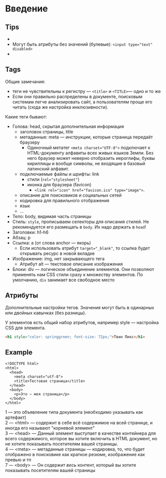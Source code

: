 # Введение

## Tips

*
* Могут быть атрибуты без значений (булевые): `<input type="text" disabled>`
*

## Tags

Общие замечания:

* теги не чувствительны к регистру — `<title>` и `<TITLE>`— одно и то же
* Если они правильно распределены в документе, поисковым системам легче анализировать сайт, а пользователям проще его читать (сюда же настройка инклюзивности).

Какие теги бывают:

* Голова: head, скрытая дополнительная информация
  * заголовок страницы, title
  * метаданные: meta — инструкции, которые страница передаёт браузеру
    * Одиночный метатег `<meta charset="UTF-8">` подключает к HTML-документу алфавиты всех живых языков Земли. Без него браузер может неверно отобразить иероглифы, буквы кириллицы и вообще символы, не входящие в базовый латинский алфавит.
  * подключаемые файлы и шрифты: link
    * стили (`rel="stylesheet"`)
    * иконка для браузера (favicon)
      * `<link rel="icon" href="favicon.ico" type="image">`.
  * описание для поисковиков и социальных сетей
  * кодировка для правильного отображения
  * язык
  * ...
* Тело: body, видимая часть страницы
* Стиль: `style`, прописываем селекторы для описания стилей. Не рекомендуется его размещать в `body`. Их надо держать в `head`!
* Заголовки: h1-h6
* Абзац: p
* Ссылка: a (от слова anchor — якорь)
  * Если использовать атрибут `target="_blank"`, то ссылка будет открывать ресурс в новой вкладке
* Изображение: img, нет закрывающего тега
  * Атрибут alt — текстовое описание изображения
* Блоки: div — логическое объединение элементов. Они позволяют применять нам CSS стили сразу к множеству элементов. По умолчанию, `div` занимает все свободное место

## Атрибуты

Дополнительные настройки тегов. Значения могут быть в одинарных или двойных кавычках (без разницы).

У элементов есть общий набор атрибутов, например style — настройка CSS для элемента.

```html
<h1 style="color: springgreen; font-size: 72px;">Твин Пикс</h1>
```

## Example

```markup
<!DOCTYPE html>
<html>
  <head>
    <meta charset="utf-8">
    <title>Тестовая страница</title>
  </head>
  <body>
    <p>Это — моя страница</p>
  </body>
</html>
```

1 — это объявление типа документа (необходимо указывать как артефакт)\
2 — \<html> — содержит в себе всё содержимое на всей странице, и иногда его называют "корневой элемент"\
3 — \<head> — Данный элемент выступает в качестве контейнера для всего содержимого, которое вы хотите включить в HTML документ, но не хотите показывать посетителям вашей страницы.\
4 — \<meta> — метаданные страницы — кодировка, то, что будет отображено в поисковике как краткое резюме, изображение как превью и тп\
7 — \<body> — Он содержит _весь_ контент, который вы хотите показывать посетителям вашей страницы
